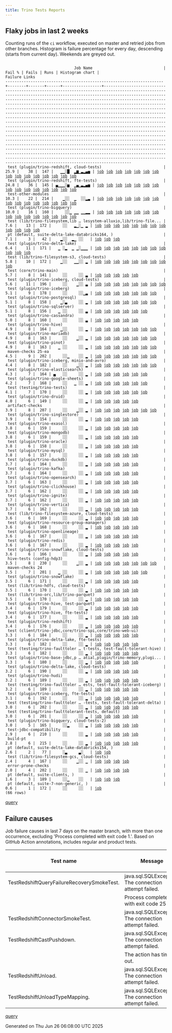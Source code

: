 ```yaml
---
title: Trino Tests Reports
---
```


## Flaky jobs in last 2 weeks

Counting runs of the `ci` workflow, executed on master and retried jobs from other branches.
Histogram is failure percentage for every day, descending (starts from current day).
Weekends are greyed out.
<pre><code>
                              Job Name                               | Fail % | Fails | Runs | Histogram chart |                                                                                                                                                                                                                                                                                                                                                                                                                                                                                                                                                                                                                  Failure Links                                                                                                                                                                                                                                                                                                                                                                                                                                                                                                                                                                                                                   
---------------------------------------------------------------------+--------+-------+------+-----------------+--------------------------------------------------------------------------------------------------------------------------------------------------------------------------------------------------------------------------------------------------------------------------------------------------------------------------------------------------------------------------------------------------------------------------------------------------------------------------------------------------------------------------------------------------------------------------------------------------------------------------------------------------------------------------------------------------------------------------------------------------------------------------------------------------------------------------------------------------------------------------------------------------------------------------------------------------------------------------------------------------------------------------------------------------------------------------------------------------------------------------------------------------------------------------------------------------------------------------------------------------
 test (plugin/trino-redshift, cloud-tests)                           |   25.9 |    38 |  147 |   ▁▁░█  ▂▆▁▃▂▄▅ | <a href="https://github.com/trinodb/trino/actions/runs/15886817276/job/44800773860">job</a> <a href="https://github.com/trinodb/trino/actions/runs/15839634595/job/44649849313">job</a> <a href="https://github.com/trinodb/trino/actions/runs/15819221690/job/44584413688">job</a> <a href="https://github.com/trinodb/trino/actions/runs/15830473149/job/44621701352">job</a> <a href="https://github.com/trinodb/trino/actions/runs/15831865814/job/44626342717">job</a> <a href="https://github.com/trinodb/trino/actions/runs/15800595320/job/44538286872">job</a> <a href="https://github.com/trinodb/trino/actions/runs/15800597108/job/44538290780">job</a> <a href="https://github.com/trinodb/trino/actions/runs/15748059124/job/44388013202">job</a> <a href="https://github.com/trinodb/trino/actions/runs/15725570242/job/44314691342">job</a> <a href="https://github.com/trinodb/trino/actions/runs/15729668394/job/44327787706">job</a> <a href="https://github.com/trinodb/trino/actions/runs/15730726277/job/44331064742">job</a> <a href="https://github.com/trinodb/trino/actions/runs/15695033663/job/44218405852">job</a> <a href="https://github.com/trinodb/trino/actions/runs/15698448644/job/44228104586">job</a> <a href="https://github.com/trinodb/trino/actions/runs/15699684137/job/44231624705">job</a> <a href="https://github.com/trinodb/trino/actions/runs/15704675274/job/44247642607">job</a>  
 test (plugin/trino-redshift, fte-tests)                             |   24.8 |    36 |  145 | ▄▁▁▁░▅  ▁▄▁▃▂▄▅ | <a href="https://github.com/trinodb/trino/actions/runs/15889672256/job/44809670690">job</a> <a href="https://github.com/trinodb/trino/actions/runs/15871345288/job/44748505239">job</a> <a href="https://github.com/trinodb/trino/actions/runs/15880674274/job/44779997790">job</a> <a href="https://github.com/trinodb/trino/actions/runs/15839634595/job/44649849312">job</a> <a href="https://github.com/trinodb/trino/actions/runs/15819217800/job/44584411987">job</a> <a href="https://github.com/trinodb/trino/actions/runs/15830473149/job/44621701308">job</a> <a href="https://github.com/trinodb/trino/actions/runs/15800595320/job/44538286888">job</a> <a href="https://github.com/trinodb/trino/actions/runs/15800597108/job/44538290782">job</a> <a href="https://github.com/trinodb/trino/actions/runs/15748059124/job/44388013200">job</a> <a href="https://github.com/trinodb/trino/actions/runs/15729668394/job/44327787667">job</a> <a href="https://github.com/trinodb/trino/actions/runs/15729687806/job/44327743192">job</a> <a href="https://github.com/trinodb/trino/actions/runs/15695033663/job/44218405863">job</a> <a href="https://github.com/trinodb/trino/actions/runs/15698448644/job/44228104585">job</a> <a href="https://github.com/trinodb/trino/actions/runs/15699684137/job/44231624714">job</a> <a href="https://github.com/trinodb/trino/actions/runs/15704675274/job/44247642664">job</a>  
 test-other-modules                                                  |   10.3 |    22 |  214 |    ▁░░  ▁  ░░▂▃ | <a href="https://github.com/trinodb/trino/actions/runs/15886817276/job/44800712900">job</a> <a href="https://github.com/trinodb/trino/actions/runs/15814676574/job/44571488868">job</a> <a href="https://github.com/trinodb/trino/actions/runs/15814676574/job/44571488868">job</a> <a href="https://github.com/trinodb/trino/actions/runs/15763664078/job/44435672805">job</a> <a href="https://github.com/trinodb/trino/actions/runs/15730726277/job/44330994986">job</a> <a href="https://github.com/trinodb/trino/actions/runs/15623819389/job/44014207453">job</a> <a href="https://github.com/trinodb/trino/actions/runs/15627404423/job/44024158968">job</a> <a href="https://github.com/trinodb/trino/actions/runs/15627404423/job/44024158968">job</a> <a href="https://github.com/trinodb/trino/actions/runs/15628250039/job/44026517444">job</a> <a href="https://github.com/trinodb/trino/actions/runs/15634831376/job/44047264727">job</a> <a href="https://github.com/trinodb/trino/actions/runs/15609613438/job/43967142679">job</a> <a href="https://github.com/trinodb/trino/actions/runs/15609613438/job/43967142679">job</a> <a href="https://github.com/trinodb/trino/actions/runs/15609613438/job/43967142679">job</a> <a href="https://github.com/trinodb/trino/actions/runs/15609613438/job/43999440240">job</a> <a href="https://github.com/trinodb/trino/actions/runs/15609613438/job/43999440240">job</a>  
 test (plugin/trino-bigquery)                                        |   10.0 |    16 |  160 |     ░░▁ ▁▁ ▁▁▂▂ | <a href="https://github.com/trinodb/trino/actions/runs/15886817276/job/44800773778">job</a> <a href="https://github.com/trinodb/trino/actions/runs/15775595195/job/44469286896">job</a> <a href="https://github.com/trinodb/trino/actions/runs/15763669665/job/44435748389">job</a> <a href="https://github.com/trinodb/trino/actions/runs/15736673026/job/44351262615">job</a> <a href="https://github.com/trinodb/trino/actions/runs/15704675274/job/44247642552">job</a> <a href="https://github.com/trinodb/trino/actions/runs/15658558213/job/44112920407">job</a> <a href="https://github.com/trinodb/trino/actions/runs/15648967986/job/44090945787">job</a> <a href="https://github.com/trinodb/trino/actions/runs/15627404423/job/44024206039">job</a> <a href="https://github.com/trinodb/trino/actions/runs/15627404423/job/44024206039">job</a> <a href="https://github.com/trinodb/trino/actions/runs/15630131961/job/44032368075">job</a> <a href="https://github.com/trinodb/trino/actions/runs/15636544916/job/44053149374">job</a> <a href="https://github.com/trinodb/trino/actions/runs/15639163170/job/44062107068">job</a> <a href="https://github.com/trinodb/trino/actions/runs/15600779637/job/43940154477">job</a> <a href="https://github.com/trinodb/trino/actions/runs/15618123115/job/43996041838">job</a> <a href="https://github.com/trinodb/trino/actions/runs/15618123115/job/43996041838">job</a>  
 test (lib/trino-filesystem,lib … lesystem-alluxio,lib/trino-file... |    7.6 |    13 |  172 |     ░░   ▂▁░▁ ▂ | <a href="https://github.com/trinodb/trino/actions/runs/15698448644/job/44228104456">job</a> <a href="https://github.com/trinodb/trino/actions/runs/15699684137/job/44231624559">job</a> <a href="https://github.com/trinodb/trino/actions/runs/15674461206/job/44151687301">job</a> <a href="https://github.com/trinodb/trino/actions/runs/15674461206/job/44151687301">job</a> <a href="https://github.com/trinodb/trino/actions/runs/15651176274/job/44096112580">job</a> <a href="https://github.com/trinodb/trino/actions/runs/15651176274/job/44096112580">job</a> <a href="https://github.com/trinodb/trino/actions/runs/15631782932/job/44037734985">job</a> <a href="https://github.com/trinodb/trino/actions/runs/15618123115/job/43996041817">job</a> <a href="https://github.com/trinodb/trino/actions/runs/15618123115/job/43996041817">job</a> <a href="https://github.com/trinodb/trino/actions/runs/15618130665/job/43996067527">job</a> <a href="https://github.com/trinodb/trino/actions/runs/15618130665/job/43996067527">job</a> <a href="https://github.com/trinodb/trino/actions/runs/15618130665/job/43998124767">job</a>                                                                                                                                                                                                                                                  
 pt (default, suite-delta-lake-databricks164, )                      |    7.1 |     3 |   42 |    ▂░░  ▂▁ ░░   | <a href="https://github.com/trinodb/trino/actions/runs/15819221690/job/44585130461">job</a> <a href="https://github.com/trinodb/trino/actions/runs/15736673026/job/44352062300">job</a> <a href="https://github.com/trinodb/trino/actions/runs/15695033663/job/44218759534">job</a>                                                                                                                                                                                                                                                                                                                                                                                                                                                                                                                                                                                                                                                                                                                                                                                                                                                                                                                                                                                                  
 test (plugin/trino-delta-lake)                                      |    6.4 |    11 |  171 |   ▁ ░▂  ▁ ▁░▁▁▁ | <a href="https://github.com/trinodb/trino/actions/runs/15852631637/job/44689925170">job</a> <a href="https://github.com/trinodb/trino/actions/runs/15800799800/job/44538707082">job</a> <a href="https://github.com/trinodb/trino/actions/runs/15800799800/job/44538707082">job</a> <a href="https://github.com/trinodb/trino/actions/runs/15728643883/job/44324393878">job</a> <a href="https://github.com/trinodb/trino/actions/runs/15674461206/job/44151687345">job</a> <a href="https://github.com/trinodb/trino/actions/runs/15674461206/job/44151687345">job</a> <a href="https://github.com/trinodb/trino/actions/runs/15651016184/job/44095774835">job</a> <a href="https://github.com/trinodb/trino/actions/runs/15627404423/job/44024206061">job</a> <a href="https://github.com/trinodb/trino/actions/runs/15627404423/job/44024206061">job</a> <a href="https://github.com/trinodb/trino/actions/runs/15618123115/job/43996041846">job</a> <a href="https://github.com/trinodb/trino/actions/runs/15618123115/job/43996041846">job</a>                                                                                                                                                                                                                                                                                                                                  
 test (lib/trino-filesystem-s3, cloud-tests)                         |    5.8 |    10 |  172 |    ▁░░   ▁▁░░ ▂ | <a href="https://github.com/trinodb/trino/actions/runs/15819221690/job/44584413604">job</a> <a href="https://github.com/trinodb/trino/actions/runs/15711261268/job/44269791694">job</a> <a href="https://github.com/trinodb/trino/actions/runs/15674461206/job/44151687337">job</a> <a href="https://github.com/trinodb/trino/actions/runs/15674461206/job/44151687337">job</a> <a href="https://github.com/trinodb/trino/actions/runs/15618123115/job/43996041821">job</a> <a href="https://github.com/trinodb/trino/actions/runs/15618123115/job/43996041821">job</a> <a href="https://github.com/trinodb/trino/actions/runs/15618130665/job/43996067521">job</a> <a href="https://github.com/trinodb/trino/actions/runs/15618130665/job/43996067521">job</a> <a href="https://github.com/trinodb/trino/actions/runs/15618130665/job/43998124776">job</a>                                                                                                                                                                                                                                                                                                                                                                                                                                                                                                  
 test (core/trino-main)                                              |    5.7 |     8 |  141 |     ░░     ░░ ▃ | <a href="https://github.com/trinodb/trino/actions/runs/15609613438/job/43967211468">job</a> <a href="https://github.com/trinodb/trino/actions/runs/15609613438/job/43967211468">job</a> <a href="https://github.com/trinodb/trino/actions/runs/15609613438/job/43967211468">job</a> <a href="https://github.com/trinodb/trino/actions/runs/15609613438/job/43999441881">job</a> <a href="https://github.com/trinodb/trino/actions/runs/15609613438/job/43999441881">job</a>                                                                                                                                                                                                                                                                                                                                                                                                                                                                                                                                                                                                                                                                                                                                                                                                                                  
 test (plugin/trino-iceberg, cloud-tests)                            |    5.6 |    11 |  196 |     ░░    ▁░░ ▃ | <a href="https://github.com/trinodb/trino/actions/runs/15830473149/job/44621701288">job</a> <a href="https://github.com/trinodb/trino/actions/runs/15674461206/job/44151687380">job</a> <a href="https://github.com/trinodb/trino/actions/runs/15674461206/job/44151687380">job</a> <a href="https://github.com/trinodb/trino/actions/runs/15600779637/job/43940154444">job</a> <a href="https://github.com/trinodb/trino/actions/runs/15618123115/job/43996041882">job</a> <a href="https://github.com/trinodb/trino/actions/runs/15618123115/job/43996041882">job</a> <a href="https://github.com/trinodb/trino/actions/runs/15618130665/job/43996067594">job</a> <a href="https://github.com/trinodb/trino/actions/runs/15618130665/job/43996067594">job</a>                                                                                                                                                                                                                                                                                                                                                                                                                                                                                                                                                                                  
 test (plugin/trino-iceberg)                                         |    5.1 |     9 |  178 |     ░░     ░░▁▃ | <a href="https://github.com/trinodb/trino/actions/runs/15627404423/job/44024206076">job</a> <a href="https://github.com/trinodb/trino/actions/runs/15627404423/job/44024206076">job</a> <a href="https://github.com/trinodb/trino/actions/runs/15605995758/job/43955624931">job</a> <a href="https://github.com/trinodb/trino/actions/runs/15618123115/job/43996041883">job</a> <a href="https://github.com/trinodb/trino/actions/runs/15618123115/job/43996041883">job</a> <a href="https://github.com/trinodb/trino/actions/runs/15618130665/job/43996067577">job</a> <a href="https://github.com/trinodb/trino/actions/runs/15618130665/job/43996067577">job</a>                                                                                                                                                                                                                                                                                                                                                                                                                                                                                                                                                                                                                                                                  
 test (plugin/trino-postgresql)                                      |    5.1 |     8 |  158 |    ▁░▃     ░░ ▂ | <a href="https://github.com/trinodb/trino/actions/runs/15830473149/job/44621701323">job</a> <a href="https://github.com/trinodb/trino/actions/runs/15800595320/job/44538286884">job</a> <a href="https://github.com/trinodb/trino/actions/runs/15618123115/job/43996041920">job</a> <a href="https://github.com/trinodb/trino/actions/runs/15618123115/job/43996041920">job</a> <a href="https://github.com/trinodb/trino/actions/runs/15618130665/job/43996067640">job</a> <a href="https://github.com/trinodb/trino/actions/runs/15618130665/job/43996067640">job</a> <a href="https://github.com/trinodb/trino/actions/runs/15618130665/job/43998124884">job</a>                                                                                                                                                                                                                                                                                                                                                                                                                                                                                                                                                                                                                                                                  
 test (plugin/trino-sqlserver)                                       |    5.1 |     8 |  156 |   ▁ ░░     ░░ ▃ | <a href="https://github.com/trinodb/trino/actions/runs/15852631637/job/44689925350">job</a> <a href="https://github.com/trinodb/trino/actions/runs/15618123115/job/43996041993">job</a> <a href="https://github.com/trinodb/trino/actions/runs/15618123115/job/43996041993">job</a> <a href="https://github.com/trinodb/trino/actions/runs/15618130665/job/43996067621">job</a> <a href="https://github.com/trinodb/trino/actions/runs/15618130665/job/43996067621">job</a> <a href="https://github.com/trinodb/trino/actions/runs/15618130665/job/43998124881">job</a>                                                                                                                                                                                                                                                                                                                                                                                                                                                                                                                                                                                                                                                                                                                                                  
 test (plugin/trino-cassandra)                                       |    5.0 |     8 |  160 |     ░░     ░░ ▃ | <a href="https://github.com/trinodb/trino/actions/runs/15618123115/job/43996041862">job</a> <a href="https://github.com/trinodb/trino/actions/runs/15618123115/job/43996041862">job</a> <a href="https://github.com/trinodb/trino/actions/runs/15618123115/job/44011046942">job</a> <a href="https://github.com/trinodb/trino/actions/runs/15618123115/job/44011046942">job</a> <a href="https://github.com/trinodb/trino/actions/runs/15618130665/job/43996067561">job</a>                                                                                                                                                                                                                                                                                                                                                                                                                                                                                                                                                                                                                                                                                                                                                                                                                                  
 test (plugin/trino-hive)                                            |    4.9 |     8 |  164 |    ▁░░     ░░ ▂ | <a href="https://github.com/trinodb/trino/actions/runs/15886817276/job/44800773811">job</a> <a href="https://github.com/trinodb/trino/actions/runs/15831865814/job/44626342663">job</a> <a href="https://github.com/trinodb/trino/actions/runs/15618123115/job/43996041888">job</a> <a href="https://github.com/trinodb/trino/actions/runs/15618123115/job/43996041888">job</a> <a href="https://github.com/trinodb/trino/actions/runs/15618130665/job/43996067547">job</a> <a href="https://github.com/trinodb/trino/actions/runs/15618130665/job/43996067547">job</a> <a href="https://github.com/trinodb/trino/actions/runs/15618130665/job/43998124826">job</a>                                                                                                                                                                                                                                                                                                                                                                                                                                                                                                                                                                                                                                                                  
 test (plugin/trino-mariadb)                                         |    4.9 |     8 |  163 |     ░░    ▁░░ ▂ | <a href="https://github.com/trinodb/trino/actions/runs/15674461206/job/44151687373">job</a> <a href="https://github.com/trinodb/trino/actions/runs/15674461206/job/44151687373">job</a> <a href="https://github.com/trinodb/trino/actions/runs/15618123115/job/43996041913">job</a> <a href="https://github.com/trinodb/trino/actions/runs/15618123115/job/43996041913">job</a> <a href="https://github.com/trinodb/trino/actions/runs/15618130665/job/43996067613">job</a> <a href="https://github.com/trinodb/trino/actions/runs/15618130665/job/43996067613">job</a> <a href="https://github.com/trinodb/trino/actions/runs/15618130665/job/43998124849">job</a>                                                                                                                                                                                                                                                                                                                                                                                                                                                                                                                                                                                                                                                                  
 test (plugin/trino-pinot)                                           |    4.9 |     8 |  163 |   ▁ ░░     ░░ ▂ | <a href="https://github.com/trinodb/trino/actions/runs/15865465671/job/44731430182">job</a> <a href="https://github.com/trinodb/trino/actions/runs/15852631637/job/44689925332">job</a> <a href="https://github.com/trinodb/trino/actions/runs/15618123115/job/43996041918">job</a> <a href="https://github.com/trinodb/trino/actions/runs/15618123115/job/43996041918">job</a> <a href="https://github.com/trinodb/trino/actions/runs/15618130665/job/43996067575">job</a> <a href="https://github.com/trinodb/trino/actions/runs/15618130665/job/43996067575">job</a> <a href="https://github.com/trinodb/trino/actions/runs/15618130665/job/43998124868">job</a>                                                                                                                                                                                                                                                                                                                                                                                                                                                                                                                                                                                                                                                                  
 maven-checks 25-ea                                                  |    4.5 |     9 |  202 |     ░░▁    ░░ ▂ | <a href="https://github.com/trinodb/trino/actions/runs/15779427537/job/44481173520">job</a> <a href="https://github.com/trinodb/trino/actions/runs/15779427537/job/44481173520">job</a> <a href="https://github.com/trinodb/trino/actions/runs/15618123115/job/43995985336">job</a> <a href="https://github.com/trinodb/trino/actions/runs/15618123115/job/43995985336">job</a> <a href="https://github.com/trinodb/trino/actions/runs/15618130665/job/43996013144">job</a> <a href="https://github.com/trinodb/trino/actions/runs/15618130665/job/43996013144">job</a> <a href="https://github.com/trinodb/trino/actions/runs/15618130665/job/43998124510">job</a>                                                                                                                                                                                                                                                                                                                                                                                                                                                                                                                                                                                                                                                                  
 test (plugin/trino-iceberg, minio-and-avro)                         |    4.4 |     8 |  182 |     ░░    ▁░░ ▂ | <a href="https://github.com/trinodb/trino/actions/runs/15674461206/job/44151687372">job</a> <a href="https://github.com/trinodb/trino/actions/runs/15674461206/job/44151687372">job</a> <a href="https://github.com/trinodb/trino/actions/runs/15618123115/job/43996041897">job</a> <a href="https://github.com/trinodb/trino/actions/runs/15618123115/job/43996041897">job</a> <a href="https://github.com/trinodb/trino/actions/runs/15618130665/job/43996067610">job</a> <a href="https://github.com/trinodb/trino/actions/runs/15618130665/job/43996067610">job</a> <a href="https://github.com/trinodb/trino/actions/runs/15618130665/job/43998124840">job</a>                                                                                                                                                                                                                                                                                                                                                                                                                                                                                                                                                                                                                                                                  
 test (plugin/trino-elasticsearch)                                   |    4.3 |     7 |  164 | ▄   ░░     ░░ ▂ | <a href="https://github.com/trinodb/trino/actions/runs/15889672256/job/44809670607">job</a> <a href="https://github.com/trinodb/trino/actions/runs/15618123115/job/43996041863">job</a> <a href="https://github.com/trinodb/trino/actions/runs/15618123115/job/43996041863">job</a> <a href="https://github.com/trinodb/trino/actions/runs/15618130665/job/43996067570">job</a> <a href="https://github.com/trinodb/trino/actions/runs/15618130665/job/43996067570">job</a> <a href="https://github.com/trinodb/trino/actions/runs/15618130665/job/43998124828">job</a>                                                                                                                                                                                                                                                                                                                                                                                                                                                                                                                                                                                                                                                                                                                                                  
 test (plugin/trino-google-sheets)                                   |    4.2 |     7 |  168 |     ░░   ▁ ░░ ▂ | <a href="https://github.com/trinodb/trino/actions/runs/15698448644/job/44228104502">job</a> <a href="https://github.com/trinodb/trino/actions/runs/15618123115/job/43996041865">job</a> <a href="https://github.com/trinodb/trino/actions/runs/15618123115/job/43996041865">job</a> <a href="https://github.com/trinodb/trino/actions/runs/15618130665/job/43996067582">job</a> <a href="https://github.com/trinodb/trino/actions/runs/15618130665/job/43996067582">job</a> <a href="https://github.com/trinodb/trino/actions/runs/15618130665/job/43998124846">job</a>                                                                                                                                                                                                                                                                                                                                                                                                                                                                                                                                                                                                                                                                                                                                                  
 test (testing/trino-tests)                                          |    4.1 |     7 |  170 |     ░░     ░░ ▂ | <a href="https://github.com/trinodb/trino/actions/runs/15628250039/job/44026562081">job</a> <a href="https://github.com/trinodb/trino/actions/runs/15618123115/job/43996042020">job</a> <a href="https://github.com/trinodb/trino/actions/runs/15618123115/job/43996042020">job</a> <a href="https://github.com/trinodb/trino/actions/runs/15618130665/job/43996067632">job</a> <a href="https://github.com/trinodb/trino/actions/runs/15618130665/job/43996067632">job</a> <a href="https://github.com/trinodb/trino/actions/runs/15618130665/job/43998124903">job</a>                                                                                                                                                                                                                                                                                                                                                                                                                                                                                                                                                                                                                                                                                                                                                  
 test (plugin/trino-druid)                                           |    4.0 |     6 |  149 |     ░░     ░░ ▂ | <a href="https://github.com/trinodb/trino/actions/runs/15618123115/job/43996041849">job</a> <a href="https://github.com/trinodb/trino/actions/runs/15618123115/job/43996041849">job</a> <a href="https://github.com/trinodb/trino/actions/runs/15618130665/job/43996067563">job</a> <a href="https://github.com/trinodb/trino/actions/runs/15618130665/job/43996067563">job</a> <a href="https://github.com/trinodb/trino/actions/runs/15618130665/job/43998124825">job</a>                                                                                                                                                                                                                                                                                                                                                                                                                                                                                                                                                                                                                                                                                                                                                                                                                                  
 artifact-checks                                                     |    3.9 |     8 |  207 |     ░░    ▁░░ ▂ | <a href="https://github.com/trinodb/trino/actions/runs/15682415321/job/44176881657">job</a> <a href="https://github.com/trinodb/trino/actions/runs/15682415321/job/44176881657">job</a> <a href="https://github.com/trinodb/trino/actions/runs/15618123115/job/43995985305">job</a> <a href="https://github.com/trinodb/trino/actions/runs/15618123115/job/43995985305">job</a> <a href="https://github.com/trinodb/trino/actions/runs/15618130665/job/43996013139">job</a> <a href="https://github.com/trinodb/trino/actions/runs/15618130665/job/43996013139">job</a> <a href="https://github.com/trinodb/trino/actions/runs/15618130665/job/43998124543">job</a>                                                                                                                                                                                                                                                                                                                                                                                                                                                                                                                                                                                                                                                                  
 test (plugin/trino-singlestore)                                     |    3.9 |     6 |  154 |     ░░     ░░ ▂ | <a href="https://github.com/trinodb/trino/actions/runs/15618123115/job/43996041970">job</a> <a href="https://github.com/trinodb/trino/actions/runs/15618123115/job/43996041970">job</a> <a href="https://github.com/trinodb/trino/actions/runs/15618130665/job/43996067616">job</a> <a href="https://github.com/trinodb/trino/actions/runs/15618130665/job/43996067616">job</a> <a href="https://github.com/trinodb/trino/actions/runs/15618130665/job/43998124901">job</a>                                                                                                                                                                                                                                                                                                                                                                                                                                                                                                                                                                                                                                                                                                                                                                                                                                  
 test (plugin/trino-exasol)                                          |    3.8 |     6 |  159 |     ░░     ░░ ▂ | <a href="https://github.com/trinodb/trino/actions/runs/15618123115/job/43996041864">job</a> <a href="https://github.com/trinodb/trino/actions/runs/15618123115/job/43996041864">job</a> <a href="https://github.com/trinodb/trino/actions/runs/15618130665/job/43996067546">job</a> <a href="https://github.com/trinodb/trino/actions/runs/15618130665/job/43996067546">job</a> <a href="https://github.com/trinodb/trino/actions/runs/15618130665/job/43998124822">job</a>                                                                                                                                                                                                                                                                                                                                                                                                                                                                                                                                                                                                                                                                                                                                                                                                                                  
 test (plugin/trino-mongodb)                                         |    3.8 |     6 |  159 |     ░░     ░░ ▂ | <a href="https://github.com/trinodb/trino/actions/runs/15618123115/job/43996041910">job</a> <a href="https://github.com/trinodb/trino/actions/runs/15618123115/job/43996041910">job</a> <a href="https://github.com/trinodb/trino/actions/runs/15618130665/job/43996067574">job</a> <a href="https://github.com/trinodb/trino/actions/runs/15618130665/job/43996067574">job</a> <a href="https://github.com/trinodb/trino/actions/runs/15618130665/job/43998124853">job</a>                                                                                                                                                                                                                                                                                                                                                                                                                                                                                                                                                                                                                                                                                                                                                                                                                                  
 test (plugin/trino-oracle)                                          |    3.8 |     6 |  158 |     ░░     ░░ ▂ | <a href="https://github.com/trinodb/trino/actions/runs/15618123115/job/43996041923">job</a> <a href="https://github.com/trinodb/trino/actions/runs/15618123115/job/43996041923">job</a> <a href="https://github.com/trinodb/trino/actions/runs/15618130665/job/43996067589">job</a> <a href="https://github.com/trinodb/trino/actions/runs/15618130665/job/43996067589">job</a> <a href="https://github.com/trinodb/trino/actions/runs/15618130665/job/43998124876">job</a>                                                                                                                                                                                                                                                                                                                                                                                                                                                                                                                                                                                                                                                                                                                                                                                                                                  
 test (plugin/trino-mysql)                                           |    3.8 |     6 |  157 |     ░░     ░░ ▂ | <a href="https://github.com/trinodb/trino/actions/runs/15618123115/job/43996041926">job</a> <a href="https://github.com/trinodb/trino/actions/runs/15618123115/job/43996041926">job</a> <a href="https://github.com/trinodb/trino/actions/runs/15618130665/job/43996067572">job</a> <a href="https://github.com/trinodb/trino/actions/runs/15618130665/job/43996067572">job</a> <a href="https://github.com/trinodb/trino/actions/runs/15618130665/job/43998124850">job</a>                                                                                                                                                                                                                                                                                                                                                                                                                                                                                                                                                                                                                                                                                                                                                                                                                                  
 test (plugin/trino-duckdb)                                          |    3.7 |     6 |  164 |     ░░     ░░ ▂ | <a href="https://github.com/trinodb/trino/actions/runs/15618123115/job/43996041860">job</a> <a href="https://github.com/trinodb/trino/actions/runs/15618123115/job/43996041860">job</a> <a href="https://github.com/trinodb/trino/actions/runs/15618130665/job/43996067551">job</a> <a href="https://github.com/trinodb/trino/actions/runs/15618130665/job/43996067551">job</a> <a href="https://github.com/trinodb/trino/actions/runs/15618130665/job/43998124832">job</a>                                                                                                                                                                                                                                                                                                                                                                                                                                                                                                                                                                                                                                                                                                                                                                                                                                  
 test (plugin/trino-kafka)                                           |    3.7 |     6 |  164 |     ░░     ░░ ▂ | <a href="https://github.com/trinodb/trino/actions/runs/15618123115/job/43996041924">job</a> <a href="https://github.com/trinodb/trino/actions/runs/15618123115/job/43996041924">job</a> <a href="https://github.com/trinodb/trino/actions/runs/15618130665/job/43996067587">job</a> <a href="https://github.com/trinodb/trino/actions/runs/15618130665/job/43996067587">job</a> <a href="https://github.com/trinodb/trino/actions/runs/15618130665/job/43998124847">job</a>                                                                                                                                                                                                                                                                                                                                                                                                                                                                                                                                                                                                                                                                                                                                                                                                                                  
 test (plugin/trino-opensearch)                                      |    3.7 |     6 |  163 |     ░░     ░░ ▂ | <a href="https://github.com/trinodb/trino/actions/runs/15618123115/job/43996041935">job</a> <a href="https://github.com/trinodb/trino/actions/runs/15618123115/job/43996041935">job</a> <a href="https://github.com/trinodb/trino/actions/runs/15618130665/job/43996067592">job</a> <a href="https://github.com/trinodb/trino/actions/runs/15618130665/job/43996067592">job</a> <a href="https://github.com/trinodb/trino/actions/runs/15618130665/job/43998124886">job</a>                                                                                                                                                                                                                                                                                                                                                                                                                                                                                                                                                                                                                                                                                                                                                                                                                                  
 test (plugin/trino-clickhouse)                                      |    3.7 |     6 |  162 |     ░░     ░░ ▂ | <a href="https://github.com/trinodb/trino/actions/runs/15618123115/job/43996041837">job</a> <a href="https://github.com/trinodb/trino/actions/runs/15618123115/job/43996041837">job</a> <a href="https://github.com/trinodb/trino/actions/runs/15618130665/job/43996067520">job</a> <a href="https://github.com/trinodb/trino/actions/runs/15618130665/job/43996067520">job</a> <a href="https://github.com/trinodb/trino/actions/runs/15618130665/job/43998124805">job</a>                                                                                                                                                                                                                                                                                                                                                                                                                                                                                                                                                                                                                                                                                                                                                                                                                                  
 test (plugin/trino-ignite)                                          |    3.7 |     6 |  162 |     ░░     ░░ ▂ | <a href="https://github.com/trinodb/trino/actions/runs/15618123115/job/43996041915">job</a> <a href="https://github.com/trinodb/trino/actions/runs/15618123115/job/43996041915">job</a> <a href="https://github.com/trinodb/trino/actions/runs/15618130665/job/43996067565">job</a> <a href="https://github.com/trinodb/trino/actions/runs/15618130665/job/43996067565">job</a> <a href="https://github.com/trinodb/trino/actions/runs/15618130665/job/43998124833">job</a>                                                                                                                                                                                                                                                                                                                                                                                                                                                                                                                                                                                                                                                                                                                                                                                                                                  
 test (plugin/trino-vertica)                                         |    3.7 |     6 |  162 |     ░░     ░░ ▂ | <a href="https://github.com/trinodb/trino/actions/runs/15618123115/job/43996042005">job</a> <a href="https://github.com/trinodb/trino/actions/runs/15618123115/job/43996042005">job</a> <a href="https://github.com/trinodb/trino/actions/runs/15618130665/job/43996067618">job</a> <a href="https://github.com/trinodb/trino/actions/runs/15618130665/job/43996067618">job</a> <a href="https://github.com/trinodb/trino/actions/runs/15618130665/job/43998124893">job</a>                                                                                                                                                                                                                                                                                                                                                                                                                                                                                                                                                                                                                                                                                                                                                                                                                                  
 test (lib/trino-filesystem-azure, cloud-tests)                      |    3.6 |     6 |  169 |     ░░     ░░ ▂ | <a href="https://github.com/trinodb/trino/actions/runs/15618123115/job/43996041826">job</a> <a href="https://github.com/trinodb/trino/actions/runs/15618123115/job/43996041826">job</a> <a href="https://github.com/trinodb/trino/actions/runs/15618130665/job/43996067503">job</a> <a href="https://github.com/trinodb/trino/actions/runs/15618130665/job/43996067503">job</a> <a href="https://github.com/trinodb/trino/actions/runs/15618130665/job/43998124785">job</a>                                                                                                                                                                                                                                                                                                                                                                                                                                                                                                                                                                                                                                                                                                                                                                                                                                  
 test (plugin/trino-resource-group-managers)                         |    3.6 |     6 |  168 |     ░░     ░░ ▂ | <a href="https://github.com/trinodb/trino/actions/runs/15618123115/job/43996041964">job</a> <a href="https://github.com/trinodb/trino/actions/runs/15618123115/job/43996041964">job</a> <a href="https://github.com/trinodb/trino/actions/runs/15618130665/job/43996067605">job</a> <a href="https://github.com/trinodb/trino/actions/runs/15618130665/job/43996067605">job</a> <a href="https://github.com/trinodb/trino/actions/runs/15618130665/job/43998124885">job</a>                                                                                                                                                                                                                                                                                                                                                                                                                                                                                                                                                                                                                                                                                                                                                                                                                                  
 test (plugin/trino-openlineage)                                     |    3.6 |     6 |  167 |     ░░     ░░ ▂ | <a href="https://github.com/trinodb/trino/actions/runs/15618123115/job/43996041934">job</a> <a href="https://github.com/trinodb/trino/actions/runs/15618123115/job/43996041934">job</a> <a href="https://github.com/trinodb/trino/actions/runs/15618130665/job/43996067588">job</a> <a href="https://github.com/trinodb/trino/actions/runs/15618130665/job/43996067588">job</a> <a href="https://github.com/trinodb/trino/actions/runs/15618130665/job/43998124854">job</a>                                                                                                                                                                                                                                                                                                                                                                                                                                                                                                                                                                                                                                                                                                                                                                                                                                  
 test (plugin/trino-redis)                                           |    3.6 |     6 |  167 |     ░░     ░░ ▂ | <a href="https://github.com/trinodb/trino/actions/runs/15618123115/job/43996041927">job</a> <a href="https://github.com/trinodb/trino/actions/runs/15618123115/job/43996041927">job</a> <a href="https://github.com/trinodb/trino/actions/runs/15618130665/job/43996067583">job</a> <a href="https://github.com/trinodb/trino/actions/runs/15618130665/job/43996067583">job</a> <a href="https://github.com/trinodb/trino/actions/runs/15618130665/job/43998124889">job</a>                                                                                                                                                                                                                                                                                                                                                                                                                                                                                                                                                                                                                                                                                                                                                                                                                                  
 test (plugin/trino-snowflake, cloud-tests)                          |    3.6 |     6 |  166 |     ░░     ░░ ▂ | <a href="https://github.com/trinodb/trino/actions/runs/15618123115/job/43996041991">job</a> <a href="https://github.com/trinodb/trino/actions/runs/15618123115/job/43996041991">job</a> <a href="https://github.com/trinodb/trino/actions/runs/15618130665/job/43996067601">job</a> <a href="https://github.com/trinodb/trino/actions/runs/15618130665/job/43996067601">job</a> <a href="https://github.com/trinodb/trino/actions/runs/15618130665/job/43998124906">job</a>                                                                                                                                                                                                                                                                                                                                                                                                                                                                                                                                                                                                                                                                                                                                                                                                                                  
 hive-tests (config-hdp3)                                            |    3.5 |     8 |  230 |     ░░    ▁░░ ▂ | <a href="https://github.com/trinodb/trino/actions/runs/15674461206/job/44151524470">job</a> <a href="https://github.com/trinodb/trino/actions/runs/15674461206/job/44151524470">job</a> <a href="https://github.com/trinodb/trino/actions/runs/15618123115/job/43995985313">job</a> <a href="https://github.com/trinodb/trino/actions/runs/15618123115/job/43995985313">job</a> <a href="https://github.com/trinodb/trino/actions/runs/15618130665/job/43996013110">job</a> <a href="https://github.com/trinodb/trino/actions/runs/15618130665/job/43996013110">job</a> <a href="https://github.com/trinodb/trino/actions/runs/15618130665/job/43998124526">job</a>                                                                                                                                                                                                                                                                                                                                                                                                                                                                                                                                                                                                                                                                  
 maven-checks 24                                                     |    3.5 |     7 |  201 |   ▁ ░░     ░░ ▂ | <a href="https://github.com/trinodb/trino/actions/runs/15852631637/job/44689817219">job</a> <a href="https://github.com/trinodb/trino/actions/runs/15618123115/job/43995985332">job</a> <a href="https://github.com/trinodb/trino/actions/runs/15618123115/job/43995985332">job</a> <a href="https://github.com/trinodb/trino/actions/runs/15618130665/job/43996013125">job</a> <a href="https://github.com/trinodb/trino/actions/runs/15618130665/job/43996013125">job</a> <a href="https://github.com/trinodb/trino/actions/runs/15618130665/job/43998124512">job</a>                                                                                                                                                                                                                                                                                                                                                                                                                                                                                                                                                                                                                                                                                                                                                  
 test (plugin/trino-snowflake)                                       |    3.5 |     6 |  171 |     ░░     ░░ ▂ | <a href="https://github.com/trinodb/trino/actions/runs/15618123115/job/43996041977">job</a> <a href="https://github.com/trinodb/trino/actions/runs/15618123115/job/43996041977">job</a> <a href="https://github.com/trinodb/trino/actions/runs/15618130665/job/43996067611">job</a> <a href="https://github.com/trinodb/trino/actions/runs/15618130665/job/43996067611">job</a> <a href="https://github.com/trinodb/trino/actions/runs/15618130665/job/43998124933">job</a>                                                                                                                                                                                                                                                                                                                                                                                                                                                                                                                                                                                                                                                                                                                                                                                                                                  
 test (lib/trino-hdfs, cloud-tests)                                  |    3.5 |     6 |  170 |     ░░     ░░ ▂ | <a href="https://github.com/trinodb/trino/actions/runs/15618123115/job/43996041824">job</a> <a href="https://github.com/trinodb/trino/actions/runs/15618123115/job/43996041824">job</a> <a href="https://github.com/trinodb/trino/actions/runs/15618130665/job/43996067517">job</a> <a href="https://github.com/trinodb/trino/actions/runs/15618130665/job/43996067517">job</a> <a href="https://github.com/trinodb/trino/actions/runs/15618130665/job/43998124808">job</a>                                                                                                                                                                                                                                                                                                                                                                                                                                                                                                                                                                                                                                                                                                                                                                                                                                  
 test (lib/trino-orc,lib/trino-parquet)                              |    3.5 |     6 |  170 |     ░░     ░░ ▂ | <a href="https://github.com/trinodb/trino/actions/runs/15618123115/job/43996041825">job</a> <a href="https://github.com/trinodb/trino/actions/runs/15618123115/job/43996041825">job</a> <a href="https://github.com/trinodb/trino/actions/runs/15618130665/job/43996067502">job</a> <a href="https://github.com/trinodb/trino/actions/runs/15618130665/job/43996067502">job</a> <a href="https://github.com/trinodb/trino/actions/runs/15618130665/job/43998124783">job</a>                                                                                                                                                                                                                                                                                                                                                                                                                                                                                                                                                                                                                                                                                                                                                                                                                                  
 test (plugin/trino-hive, test-parquet)                              |    3.4 |     6 |  179 |     ░░     ░░ ▂ | <a href="https://github.com/trinodb/trino/actions/runs/15618123115/job/43996041869">job</a> <a href="https://github.com/trinodb/trino/actions/runs/15618123115/job/43996041869">job</a> <a href="https://github.com/trinodb/trino/actions/runs/15618130665/job/43996067558">job</a> <a href="https://github.com/trinodb/trino/actions/runs/15618130665/job/43996067558">job</a> <a href="https://github.com/trinodb/trino/actions/runs/15618130665/job/43998124818">job</a>                                                                                                                                                                                                                                                                                                                                                                                                                                                                                                                                                                                                                                                                                                                                                                                                                                  
 test (plugin/trino-hive, fte-tests)                                 |    3.4 |     6 |  177 |     ░░     ░░ ▂ | <a href="https://github.com/trinodb/trino/actions/runs/15618123115/job/43996041872">job</a> <a href="https://github.com/trinodb/trino/actions/runs/15618123115/job/43996041872">job</a> <a href="https://github.com/trinodb/trino/actions/runs/15618130665/job/43996067559">job</a> <a href="https://github.com/trinodb/trino/actions/runs/15618130665/job/43996067559">job</a> <a href="https://github.com/trinodb/trino/actions/runs/15618130665/job/43998124842">job</a>                                                                                                                                                                                                                                                                                                                                                                                                                                                                                                                                                                                                                                                                                                                                                                                                                                  
 test (plugin/trino-redshift)                                        |    3.4 |     6 |  176 |     ░░     ░░ ▂ | <a href="https://github.com/trinodb/trino/actions/runs/15618123115/job/43996041939">job</a> <a href="https://github.com/trinodb/trino/actions/runs/15618123115/job/43996041939">job</a> <a href="https://github.com/trinodb/trino/actions/runs/15618130665/job/43996067581">job</a> <a href="https://github.com/trinodb/trino/actions/runs/15618130665/job/43996067581">job</a> <a href="https://github.com/trinodb/trino/actions/runs/15618130665/job/43998124916">job</a>                                                                                                                                                                                                                                                                                                                                                                                                                                                                                                                                                                                                                                                                                                                                                                                                                                  
 test (client/trino-jdbc,core/trino-spi,core/trino-web-ui)           |    3.3 |     6 |  184 |     ░░     ░░ ▂ | <a href="https://github.com/trinodb/trino/actions/runs/15618123115/job/43996041814">job</a> <a href="https://github.com/trinodb/trino/actions/runs/15618123115/job/43996041814">job</a> <a href="https://github.com/trinodb/trino/actions/runs/15618130665/job/43996067490">job</a> <a href="https://github.com/trinodb/trino/actions/runs/15618130665/job/43996067490">job</a> <a href="https://github.com/trinodb/trino/actions/runs/15618130665/job/43998124772">job</a>                                                                                                                                                                                                                                                                                                                                                                                                                                                                                                                                                                                                                                                                                                                                                                                                                                  
 test (plugin/trino-delta-lake, fte-tests)                           |    3.3 |     6 |  182 |     ░░     ░░ ▂ | <a href="https://github.com/trinodb/trino/actions/runs/15618123115/job/43996041859">job</a> <a href="https://github.com/trinodb/trino/actions/runs/15618123115/job/43996041859">job</a> <a href="https://github.com/trinodb/trino/actions/runs/15618130665/job/43996067542">job</a> <a href="https://github.com/trinodb/trino/actions/runs/15618130665/job/43996067542">job</a> <a href="https://github.com/trinodb/trino/actions/runs/15618130665/job/43998124819">job</a>                                                                                                                                                                                                                                                                                                                                                                                                                                                                                                                                                                                                                                                                                                                                                                                                                                  
 test (testing/trino-faulttoler … t-tests, test-fault-tolerant-hive) |    3.3 |     6 |  182 |     ░░     ░░ ▂ | <a href="https://github.com/trinodb/trino/actions/runs/15618123115/job/43996042008">job</a> <a href="https://github.com/trinodb/trino/actions/runs/15618123115/job/43996042008">job</a> <a href="https://github.com/trinodb/trino/actions/runs/15618130665/job/43996067624">job</a> <a href="https://github.com/trinodb/trino/actions/runs/15618130665/job/43996067624">job</a> <a href="https://github.com/trinodb/trino/actions/runs/15618130665/job/43998124913">job</a>                                                                                                                                                                                                                                                                                                                                                                                                                                                                                                                                                                                                                                                                                                                                                                                                                                  
 test (plugin/trino-base-jdbc,p … atial,plugin/trino-memory,plugi... |    3.3 |     6 |  180 |     ░░     ░░ ▂ | <a href="https://github.com/trinodb/trino/actions/runs/15618123115/job/43996041813">job</a> <a href="https://github.com/trinodb/trino/actions/runs/15618123115/job/43996041813">job</a> <a href="https://github.com/trinodb/trino/actions/runs/15618130665/job/43996067507">job</a> <a href="https://github.com/trinodb/trino/actions/runs/15618130665/job/43996067507">job</a> <a href="https://github.com/trinodb/trino/actions/runs/15618130665/job/43998124768">job</a>                                                                                                                                                                                                                                                                                                                                                                                                                                                                                                                                                                                                                                                                                                                                                                                                                                  
 test (plugin/trino-delta-lake, cloud-tests)                         |    3.2 |     6 |  190 |     ░░     ░░ ▂ | <a href="https://github.com/trinodb/trino/actions/runs/15618123115/job/43996041855">job</a> <a href="https://github.com/trinodb/trino/actions/runs/15618123115/job/43996041855">job</a> <a href="https://github.com/trinodb/trino/actions/runs/15618130665/job/43996067560">job</a> <a href="https://github.com/trinodb/trino/actions/runs/15618130665/job/43996067560">job</a> <a href="https://github.com/trinodb/trino/actions/runs/15618130665/job/43998124827">job</a>                                                                                                                                                                                                                                                                                                                                                                                                                                                                                                                                                                                                                                                                                                                                                                                                                                  
 test (plugin/trino-hudi)                                            |    3.2 |     6 |  189 |     ░░     ░░ ▂ | <a href="https://github.com/trinodb/trino/actions/runs/15618123115/job/43996041874">job</a> <a href="https://github.com/trinodb/trino/actions/runs/15618123115/job/43996041874">job</a> <a href="https://github.com/trinodb/trino/actions/runs/15618130665/job/43996067552">job</a> <a href="https://github.com/trinodb/trino/actions/runs/15618130665/job/43996067552">job</a> <a href="https://github.com/trinodb/trino/actions/runs/15618130665/job/43998124843">job</a>                                                                                                                                                                                                                                                                                                                                                                                                                                                                                                                                                                                                                                                                                                                                                                                                                                  
 test (testing/trino-faulttoler … ests, test-fault-tolerant-iceberg) |    3.2 |     6 |  189 |     ░░     ░░ ▂ | <a href="https://github.com/trinodb/trino/actions/runs/15618123115/job/43996042003">job</a> <a href="https://github.com/trinodb/trino/actions/runs/15618123115/job/43996042003">job</a> <a href="https://github.com/trinodb/trino/actions/runs/15618130665/job/43996067637">job</a> <a href="https://github.com/trinodb/trino/actions/runs/15618130665/job/43996067637">job</a> <a href="https://github.com/trinodb/trino/actions/runs/15618130665/job/43998124926">job</a>                                                                                                                                                                                                                                                                                                                                                                                                                                                                                                                                                                                                                                                                                                                                                                                                                                  
 test (plugin/trino-iceberg, fte-tests)                              |    3.1 |     6 |  192 |     ░░     ░░ ▂ | <a href="https://github.com/trinodb/trino/actions/runs/15618123115/job/43996041891">job</a> <a href="https://github.com/trinodb/trino/actions/runs/15618123115/job/43996041891">job</a> <a href="https://github.com/trinodb/trino/actions/runs/15618130665/job/43996067607">job</a> <a href="https://github.com/trinodb/trino/actions/runs/15618130665/job/43996067607">job</a> <a href="https://github.com/trinodb/trino/actions/runs/15618130665/job/43998124834">job</a>                                                                                                                                                                                                                                                                                                                                                                                                                                                                                                                                                                                                                                                                                                                                                                                                                                  
 test (testing/trino-faulttoler … -tests, test-fault-tolerant-delta) |    3.0 |     6 |  202 |     ░░     ░░ ▂ | <a href="https://github.com/trinodb/trino/actions/runs/15618123115/job/43996042001">job</a> <a href="https://github.com/trinodb/trino/actions/runs/15618123115/job/43996042001">job</a> <a href="https://github.com/trinodb/trino/actions/runs/15618130665/job/43996067638">job</a> <a href="https://github.com/trinodb/trino/actions/runs/15618130665/job/43996067638">job</a> <a href="https://github.com/trinodb/trino/actions/runs/15618130665/job/43998124929">job</a>                                                                                                                                                                                                                                                                                                                                                                                                                                                                                                                                                                                                                                                                                                                                                                                                                                  
 test (testing/trino-faulttolerant-tests, default)                   |    3.0 |     6 |  201 |     ░░     ░░ ▂ | <a href="https://github.com/trinodb/trino/actions/runs/15618123115/job/43996042015">job</a> <a href="https://github.com/trinodb/trino/actions/runs/15618123115/job/43996042015">job</a> <a href="https://github.com/trinodb/trino/actions/runs/15618130665/job/43996067622">job</a> <a href="https://github.com/trinodb/trino/actions/runs/15618130665/job/43996067622">job</a> <a href="https://github.com/trinodb/trino/actions/runs/15618130665/job/43998124909">job</a>                                                                                                                                                                                                                                                                                                                                                                                                                                                                                                                                                                                                                                                                                                                                                                                                                                  
 test (plugin/trino-bigquery, cloud-tests-2)                         |    3.0 |     5 |  165 |     ░░▂    ░░ ▂ | <a href="https://github.com/trinodb/trino/actions/runs/15779427537/job/44481228319">job</a> <a href="https://github.com/trinodb/trino/actions/runs/15779427537/job/44481228319">job</a> <a href="https://github.com/trinodb/trino/actions/runs/15618123115/job/43996041840">job</a> <a href="https://github.com/trinodb/trino/actions/runs/15618123115/job/43996041840">job</a> <a href="https://github.com/trinodb/trino/actions/runs/15620448697/job/44003779145">job</a>                                                                                                                                                                                                                                                                                                                                                                                                                                                                                                                                                                                                                                                                                                                                                                                                                                  
 test-jdbc-compatibility                                             |    2.9 |     6 |  210 |     ░░     ░░ ▂ | <a href="https://github.com/trinodb/trino/actions/runs/15618123115/job/43995985307">job</a> <a href="https://github.com/trinodb/trino/actions/runs/15618123115/job/43995985307">job</a> <a href="https://github.com/trinodb/trino/actions/runs/15618130665/job/43996013147">job</a> <a href="https://github.com/trinodb/trino/actions/runs/15618130665/job/43996013147">job</a> <a href="https://github.com/trinodb/trino/actions/runs/15618130665/job/43998124523">job</a>                                                                                                                                                                                                                                                                                                                                                                                                                                                                                                                                                                                                                                                                                                                                                                                                                                  
 build-pt                                                            |    2.8 |     6 |  215 |     ░░     ░░ ▂ | <a href="https://github.com/trinodb/trino/actions/runs/15618123115/job/43995985375">job</a> <a href="https://github.com/trinodb/trino/actions/runs/15618123115/job/43995985375">job</a> <a href="https://github.com/trinodb/trino/actions/runs/15618130665/job/43996013142">job</a> <a href="https://github.com/trinodb/trino/actions/runs/15618130665/job/43996013142">job</a> <a href="https://github.com/trinodb/trino/actions/runs/15618130665/job/43998124561">job</a>                                                                                                                                                                                                                                                                                                                                                                                                                                                                                                                                                                                                                                                                                                                                                                                                                                  
 pt (default, suite-delta-lake-databricks154, )                      |    2.6 |     2 |   77 |     ░▃     ▃░   | <a href="https://github.com/trinodb/trino/actions/runs/15800595320/job/44538401696">job</a> <a href="https://github.com/trinodb/trino/actions/runs/15668488249/job/44135979646">job</a>                                                                                                                                                                                                                                                                                                                                                                                                                                                                                                                                                                                                                                                                                                                                                                                                                                                                                                                                                                                                                                                                                  
 test (lib/trino-filesystem-gcs, cloud-tests)                        |    2.4 |     4 |  167 |     ░░    ▁░░ ▁ | <a href="https://github.com/trinodb/trino/actions/runs/15674461206/job/44151687310">job</a> <a href="https://github.com/trinodb/trino/actions/runs/15674461206/job/44151687310">job</a> <a href="https://github.com/trinodb/trino/actions/runs/15618123115/job/43996041831">job</a> <a href="https://github.com/trinodb/trino/actions/runs/15618123115/job/43996041831">job</a>                                                                                                                                                                                                                                                                                                                                                                                                                                                                                                                                                                                                                                                                                                                                                                                                                                                                                                                  
 error-prone-checks                                                  |    2.0 |     4 |  202 |     ░░     ░░ ▁ | <a href="https://github.com/trinodb/trino/actions/runs/15618123115/job/43995985342">job</a> <a href="https://github.com/trinodb/trino/actions/runs/15618123115/job/43995985342">job</a> <a href="https://github.com/trinodb/trino/actions/runs/15619697172/job/44001175168">job</a> <a href="https://github.com/trinodb/trino/actions/runs/15619697172/job/44001175168">job</a>                                                                                                                                                                                                                                                                                                                                                                                                                                                                                                                                                                                                                                                                                                                                                                                                                                                                                                                  
 pt (default, suite-clients, )                                       |    1.6 |     3 |  189 |     ░░▁    ░░   | <a href="https://github.com/trinodb/trino/actions/runs/15776359836/job/44472167960">job</a> <a href="https://github.com/trinodb/trino/actions/runs/15776359836/job/44472167960">job</a> <a href="https://github.com/trinodb/trino/actions/runs/15623819389/job/44014527214">job</a>                                                                                                                                                                                                                                                                                                                                                                                                                                                                                                                                                                                                                                                                                                                                                                                                                                                                                                                                                                                                  
 pt (default, suite-7-non-generic, )                                 |    0.6 |     1 |  172 |     ░░     ░░   | <a href="https://github.com/trinodb/trino/actions/runs/15630131961/job/44032858995">job</a>                                                                                                                                                                                                                                                                                                                                                                                                                                                                                                                                                                                                                                                                                                                                                                                                                                                                                                                                                                                                                                                                                                                                                                  
(66 rows)
</code></pre>
[query](https://github.com/trinodb/reports/blob/d46afdc79259e140ab1d92feca8906816658adfe/sql/tests/jobs.sql)

## Failure causes

Job failure causes in last 7 days on the master branch, with more than one occurrence,
excluding 'Process completed with exit code 1.'.
Based on GitHub Action annotations, includes regular and product tests.

| Test name                                  | Message                                               | Test failures | Run failures | % of runs | First seen at           | Last seen at            | Failure Links                                                                                                                                                                                                                                                                                                                                                                                                    |
| ------------------------------------------ | ----------------------------------------------------- | -------------:| ------------:| ---------:| ----------------------- | ----------------------- | ---------------------------------------------------------------------------------------------------------------------------------------------------------------------------------------------------------------------------------------------------------------------------------------------------------------------------------------------------------------------------------------------------------------- |
| TestRedshiftQueryFailureRecoverySmokeTest. | java.sql.SQLException: The connection attempt failed. |             8 |            8 |       2.3 | 2025-06-19 02:49:24.000 | 2025-06-26 00:10:12.000 | <a href="https://github.com/trinodb/trino/actions/runs/15748059124/job/44388013200">job</a> <a href="https://github.com/trinodb/trino/actions/runs/15800595320/job/44538286888">job</a> <a href="https://github.com/trinodb/trino/actions/runs/15800597108/job/44538290782">job</a> <a href="https://github.com/trinodb/trino/actions/runs/15819217800/job/44584411987">job</a> <a href="https://github.com/trinodb/trino/actions/runs/15839634595/job/44649849312">job</a>  |
|                                            | Process completed with exit code 255.                 |             4 |            4 |       1.2 | 2025-06-19 03:16:24.000 | 2025-06-23 18:52:49.000 | <a href="https://github.com/trinodb/trino/actions/runs/15748059124/job/44388013202">job</a> <a href="https://github.com/trinodb/trino/actions/runs/15800597108/job/44538290780">job</a> <a href="https://github.com/trinodb/trino/actions/runs/15819221690/job/44584413688">job</a> <a href="https://github.com/trinodb/trino/actions/runs/15831865814/job/44626342717">job</a>                                                                                  |
| TestRedshiftConnectorSmokeTest.            | java.sql.SQLException: The connection attempt failed. |             3 |            3 |       0.9 | 2025-06-21 23:32:24.000 | 2025-06-25 21:14:08.000 | <a href="https://github.com/trinodb/trino/actions/runs/15800595320/job/44538286872">job</a> <a href="https://github.com/trinodb/trino/actions/runs/15839634595/job/44649849313">job</a> <a href="https://github.com/trinodb/trino/actions/runs/15886817276/job/44800773860">job</a>                                                                                                                                                                  |
| TestRedshiftCastPushdown.                  | java.sql.SQLException: The connection attempt failed. |             2 |            2 |       0.6 | 2025-06-21 23:32:24.000 | 2025-06-24 02:33:25.000 | <a href="https://github.com/trinodb/trino/actions/runs/15800595320/job/44538286872">job</a> <a href="https://github.com/trinodb/trino/actions/runs/15839634595/job/44649849313">job</a>                                                                                                                                                                                                                                                  |
|                                            | The action has timed out.                             |             2 |            2 |       0.6 | 2025-06-20 13:05:36.000 | 2025-06-24 14:13:19.000 | <a href="https://github.com/trinodb/trino/actions/runs/15779427537/job/44481173520">job</a> <a href="https://github.com/trinodb/trino/actions/runs/15852631637/job/44689817219">job</a>                                                                                                                                                                                                                                                  |
| TestRedshiftUnload.                        | java.sql.SQLException: The connection attempt failed. |             2 |            2 |       0.6 | 2025-06-21 23:32:24.000 | 2025-06-24 02:33:25.000 | <a href="https://github.com/trinodb/trino/actions/runs/15800595320/job/44538286872">job</a> <a href="https://github.com/trinodb/trino/actions/runs/15839634595/job/44649849313">job</a>                                                                                                                                                                                                                                                  |
| TestRedshiftUnloadTypeMapping.             | java.sql.SQLException: The connection attempt failed. |             2 |            2 |       0.6 | 2025-06-21 23:32:24.000 | 2025-06-24 02:33:25.000 | <a href="https://github.com/trinodb/trino/actions/runs/15800595320/job/44538286872">job</a> <a href="https://github.com/trinodb/trino/actions/runs/15839634595/job/44649849313">job</a>                                                                                                                                                                                                                                                  |

[query](https://github.com/trinodb/reports/blob/d46afdc79259e140ab1d92feca8906816658adfe/sql/tests/annotations.sql)

Generated on Thu Jun 26 06:08:00 UTC 2025
